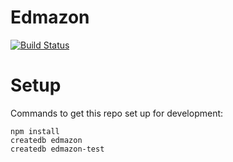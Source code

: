 # Edmazon

[![Build Status](https://travis-ci.org/gs-team-edwin/edmazon.svg?branch=master)](https://travis-ci.org/gs-team-edwin/edmazon)

# Setup

Commands to get this repo set up for development:

```
npm install
createdb edmazon
createdb edmazon-test
```

